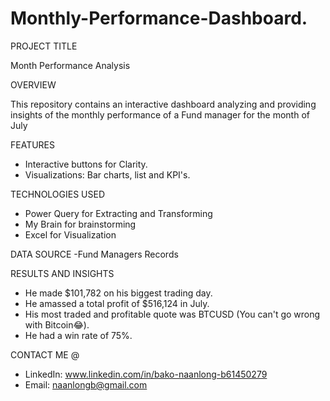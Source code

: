 # Monthly-Performance-Dashboard.

PROJECT TITLE

Month Performance Analysis

OVERVIEW

This repository contains an interactive dashboard analyzing and providing insights of the monthly performance of a Fund manager for the month of July

FEATURES
- Interactive buttons for Clarity.
- Visualizations: Bar charts, list and KPI's.

TECHNOLOGIES USED
- Power Query for Extracting and Transforming
- My Brain for brainstorming
- Excel for Visualization

DATA SOURCE
-Fund Managers Records

RESULTS AND INSIGHTS
- He made $101,782 on his biggest trading day.
- He amassed a total profit of $516,124 in July.
- His most traded and profitable quote was BTCUSD (You can't go wrong with Bitcoin😂).
- He had a win rate of 75%.

CONTACT ME @
- LinkedIn: www.linkedin.com/in/bako-naanlong-b61450279
- Email: naanlongb@gmail.com


